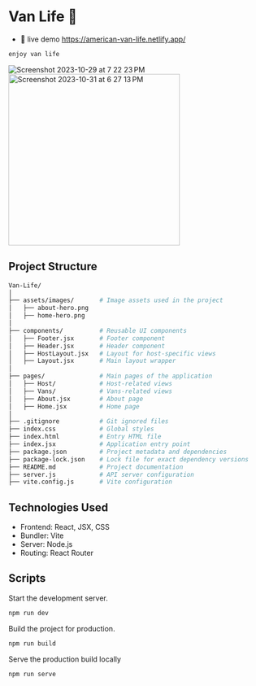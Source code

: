 # Van Life 🚎

- 👀 live demo https://american-van-life.netlify.app/

```bash
enjoy van life
```

![Screenshot 2023-10-29 at 7 22 23 PM](https://github.com/user-attachments/assets/e791e110-f046-419d-8e0b-f32f092cc6fd)
<img width="337" alt="Screenshot 2023-10-31 at 6 27 13 PM" src="https://github.com/user-attachments/assets/71c60720-0a2d-403b-bc4b-f70a71969059">


## Project Structure

```bash
Van-Life/
│
├── assets/images/       # Image assets used in the project
│   ├── about-hero.png
│   ├── home-hero.png
│
├── components/          # Reusable UI components
│   ├── Footer.jsx       # Footer component
│   ├── Header.jsx       # Header component
│   ├── HostLayout.jsx   # Layout for host-specific views
│   ├── Layout.jsx       # Main layout wrapper
│
├── pages/               # Main pages of the application
│   ├── Host/            # Host-related views
│   ├── Vans/            # Vans-related views
│   ├── About.jsx        # About page
│   ├── Home.jsx         # Home page
│
├── .gitignore           # Git ignored files
├── index.css            # Global styles
├── index.html           # Entry HTML file
├── index.jsx            # Application entry point
├── package.json         # Project metadata and dependencies
├── package-lock.json    # Lock file for exact dependency versions
├── README.md            # Project documentation
├── server.js            # API server configuration
├── vite.config.js       # Vite configuration
```


## Technologies Used
- Frontend: React, JSX, CSS
- Bundler: Vite
- Server: Node.js
- Routing: React Router

##  Scripts
Start the development server.
```bash
npm run dev
```
Build the project for production.
```bash
npm run build
```
Serve the production build locally
```bash
npm run serve
```








